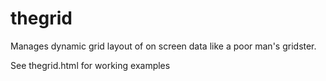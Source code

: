 thegrid
=======

Manages dynamic grid layout of on screen data like a poor man's gridster.

See thegrid.html for working examples
